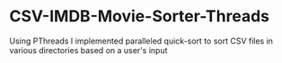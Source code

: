 # CSV-IMDB-Movie-Sorter-Threads
Using PThreads I implemented paralleled quick-sort to sort CSV files in various directories based on a user's input
